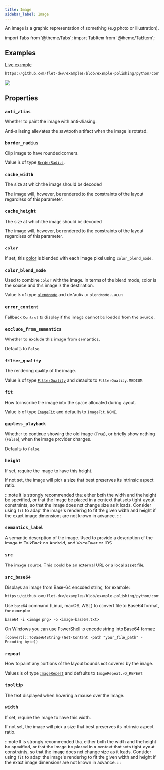```yaml
---
title: Image
sidebar_label: Image
---
```


An image is a graphic representation of something (e.g photo or illustration).

import Tabs from '@theme/Tabs';
import TabItem from '@theme/TabItem';

## Examples

[Live example](https://flet-controls-gallery.fly.dev/displays/image)


```python reference
https://github.com/flet-dev/examples/blob/example-polishing/python/controls/information-displays/image/images-example.py
```


<img src="/img/docs/controls/image/custom-images.gif" className="screenshot-50"/>

## Properties

### `anti_alias`

Whether to paint the image with anti-aliasing.

Anti-aliasing alleviates the sawtooth artifact when the image is rotated.

### `border_radius`

Clip image to have rounded corners. 

Value is of type [`BorderRadius`](/docs/reference/types/borderradius).

### `cache_width`

The size at which the image should be decoded.
 
The image will, however, be rendered to the constraints of the layout regardless of this parameter. 

### `cache_height`

The size at which the image should be decoded.

The image will, however, be rendered to the constraints of the layout regardless of this parameter.

### `color`

If set, this [color](/docs/reference/colors) is blended with each image pixel using `color_blend_mode`.

### `color_blend_mode`

Used to combine `color` with the image. In terms of the blend mode, color is the source and this image is the
destination.

Value is of type [`BlendMode`](/docs/reference/types/blendmode) and defaults to `BlendMode.COLOR`.

### `error_content`

Fallback `Control` to display if the image cannot be loaded from the source.

### `exclude_from_semantics`

Whether to exclude this image from semantics.

Defaults to `False`.

### `filter_quality`

The rendering quality of the image.

Value is of type [`FilterQuality`](/docs/reference/types/filterquality) and defaults to `FilterQuality.MEDIUM`.

### `fit`

How to inscribe the image into the space allocated during layout.

Value is of type [`ImageFit`](/docs/reference/types/imagefit) and defaults to `ImageFit.NONE`.

### `gapless_playback`

Whether to continue showing the old image (`True`), or briefly show nothing (`False`), when the image provider changes.

Defaults to `False`.

### `height`

If set, require the image to have this height.

If not set, the image will pick a size that best preserves its intrinsic aspect ratio.

:::note
It is strongly recommended that either both the width and the height be specified, or that the Image be placed in a context that sets tight layout constraints, so that the image does not change size as it loads. Consider using `fit` to adapt the image's rendering to fit the given width and height if the exact image dimensions are not known in advance.
:::

### `semantics_label`

A semantic description of the image. Used to provide a description of the image to TalkBack on Android, and VoiceOver on iOS.

### `src`

The image source. 
This could be an external URL or a local [asset file](/docs/cookbook/assets).

### `src_base64`

Displays an image from Base-64 encoded string, for example:

```python reference
https://github.com/flet-dev/examples/blob/example-polishing/python/controls/information-displays/image/image-base64.py
```

Use `base64` command (Linux, macOS, WSL) to convert file to Base64 format, for example:

```
base64 -i <image.png> -o <image-base64.txt>
```

On Windows you can use PowerShell to encode string into Base64 format:

```posh
[convert]::ToBase64String((Get-Content -path "your_file_path" -Encoding byte))
```

### `repeat`

How to paint any portions of the layout bounds not covered by the image.

Values is of type [`ImageRepeat`](/docs/reference/types/imagerepeat) and defaults to `ImageRepeat.NO_REPEAT`.

### `tooltip`

The text displayed when hovering a mouse over the Image.

### `width`

If set, require the image to have this width.

If not set, the image will pick a size that best preserves its intrinsic aspect ratio.

:::note
It is strongly recommended that either both the width and the height be specified, or that the Image be placed in a context that sets tight layout constraints, so that the image does not change size as it loads. Consider using `fit` to adapt the image's rendering to fit the given width and height if the exact image dimensions are not known in advance.
:::

